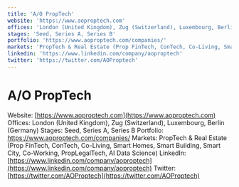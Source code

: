 ```yaml
---
title: 'A/O PropTech'
website: 'https://www.aoproptech.com'
offices: 'London (United Kingdom), Zug (Switzerland), Luxembourg, Berlin (Germany)'
stages: 'Seed, Series A, Series B'
portfolio: 'https://www.aoproptech.com/companies/'
markets: 'PropTech & Real Estate (Prop FinTech, ConTech, Co-Living, Smart Homes, Smart Building, Smart City, Co-Working, PropLegalTech, AI Data Science)'
linkedin: 'https://www.linkedin.com/company/aoproptech'
twitter: 'https://twitter.com/AOProptech'
---
```


# A/O PropTech
Website: [https://www.aoproptech.com](https://www.aoproptech.com)
Offices: London (United Kingdom), Zug (Switzerland), Luxembourg, Berlin (Germany)
Stages: Seed, Series A, Series B
Portfolio: https://www.aoproptech.com/companies/
Markets: PropTech & Real Estate (Prop FinTech, ConTech, Co-Living, Smart Homes, Smart Building, Smart City, Co-Working, PropLegalTech, AI Data Science)
LinkedIn: [https://www.linkedin.com/company/aoproptech](https://www.linkedin.com/company/aoproptech)
Twitter: [https://twitter.com/AOProptech](https://twitter.com/AOProptech)
